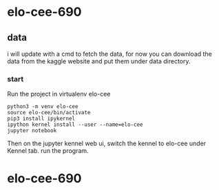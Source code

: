 # elo-cee-690

## data
i will update with a cmd to fetch the data, for now you can download the data from the kaggle website and put them under data directory.

### start
Run the project in virtualenv elo-cee

```
python3 -m venv elo-cee
source elo-cee/bin/activate
pip3 install ipykernel
ipython kernel install --user --name=elo-cee
jupyter notebook

```

Then on the jupyter kennel web ui, switch the kennel to elo-cee under Kennel tab. run the program.
# elo-cee-690

